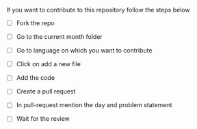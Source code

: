 If you want to contribute to this repository follow the steps below
- [ ] Fork the repo
- [ ] Go to the current month folder
- [ ] Go to language on which you want to contribute
- [ ] Click on add a new file
- [ ] Add the code
- [ ] Create a pull request
- [ ] In pull-request mention the day and problem statement
- [ ] Wait for the review

